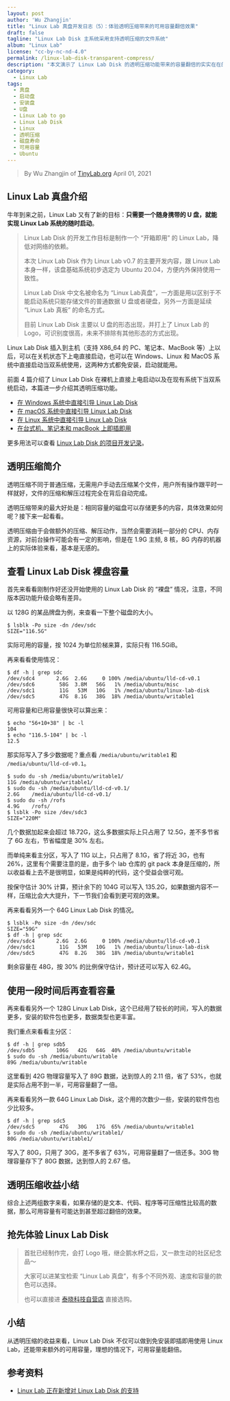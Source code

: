 ```yaml
---
layout: post
author: 'Wu Zhangjin'
title: "Linux Lab 真盘开发日志（5）：体验透明压缩带来的可用容量翻倍效果"
draft: false
tagline: "Linux Lab Disk 主系统采用支持透明压缩的文件系统"
album: "Linux Lab"
license: "cc-by-nc-nd-4.0"
permalink: /linux-lab-disk-transparent-compress/
description: "本文演示了 Linux Lab Disk 的透明压缩功能带来的容量翻倍的实实在在的好处"
category:
  - Linux Lab
tags:
  - 真盘
  - 启动盘
  - 安装盘
  - U盘
  - Linux Lab to go
  - Linux Lab Disk
  - Linux
  - 透明压缩
  - 磁盘寿命
  - 可用容量
  - Ubuntu
---
```


> By Wu Zhangjin of [TinyLab.org][1]
> April 01, 2021

## Linux Lab 真盘介绍

牛年到来之前，Linux Lab 又有了新的目标：**只需要一个随身携带的 U 盘，就能实现 Linux Lab 系统的随时启动**。

>
> Linux Lab Disk 的开发工作目标是制作一个 “开箱即用” 的 Linux Lab，降低对网络的依赖。
>
> 本次 Linux Lab Disk 作为 Linux Lab v0.7 的主要开发内容，跟 Linux Lab 本身一样，该盘基础系统初步选定为 Ubuntu 20.04，方便内外保持使用一致性。
>
>
> Linux Lab Disk 中文名被命名为 “Linux Lab真盘”，一方面是用以区别于不能启动系统只能存储文件的普通数据 U 盘或者硬盘，另外一方面是延续 “Linux Lab 真板” 的命名方式。
>
> 目前 Linux Lab Disk 主要以 U 盘的形态出现，并打上了 Linux Lab 的 Logo，可识别度很高，未来不排除有其他形态的方式出现。
>

Linux Lab Disk 插入到主机（支持 X86_64 的 PC、笔记本、MacBook 等）上以后，可以在关机状态下上电直接启动，也可以在 Windows、Linux 和 MacOS 系统中直接启动当双系统使用，这两种方式都免安装，启动就能用。

前面 4 篇介绍了 Linux Lab Disk 在裸机上直接上电启动以及在现有系统下当双系统启动，本篇进一步介绍其透明压缩功能。

* [在 Windows 系统中直接引导 Linux Lab Disk](https://tinylab.org/linux-lab-disk-windows-boot/)
* [在 macOS 系统中直接引导 Linux Lab Disk](https://tinylab.org/linux-lab-disk-macos-boot/)
* [在 Linux 系统中直接引导 Linux Lab Disk](https://tinylab.org/linux-lab-disk-linux-boot/)
* [在台式机、笔记本和 macBook 上即插即用](https://tinylab.org/linux-lab-disk-raw-boot/)

更多用法可以查看 [Linux Lab Disk 的项目开发记录](https://gitee.com/tinylab/linux-lab/issues/I31ZTK)。

## 透明压缩简介

透明压缩不同于普通压缩，无需用户手动去压缩某个文件，用户所有操作跟平时一样就好，文件的压缩和解压过程完全在背后自动完成。

透明压缩带来的最大好处是：相同容量的磁盘可以存储更多的内容，具体效果如何呢？接下来一起看看。

透明压缩由于会做额外的压缩、解压动作，当然会需要消耗一部分的 CPU、内存资源，对前台操作可能会有一定的影响，但是在 1.9G 主频, 8 核，8G 内存的机器上的实际体验来看，基本是无感的。

## 查看 Linux Lab Disk 裸盘容量

首先来看看刚制作好还没开始使用的 Linux Lab Disk 的 “裸盘” 情况，注意，不同版本因功能升级会略有差异。

以 128G 的某品牌盘为例，来查看一下整个磁盘的大小。

```
$ lsblk -Po size -dn /dev/sdc
SIZE="116.5G"
```

实际可用的容量，按 1024 为单位阶梯来算，实际只有 116.5GiB。

再来看看使用情况：

```
$ df -h | grep sdc
/dev/sdc4       2.6G  2.6G     0 100% /media/ubuntu/lld-cd-v0.1
/dev/sdc6        58G  3.8M   56G   1% /media/ubuntu/misc
/dev/sdc1        11G   53M   10G   1% /media/ubuntu/linux-lab-disk
/dev/sdc5        47G  8.1G   38G  18% /media/ubuntu/writable1
```

可用容量和已用容量很快可以算出来：

```
$ echo "56+10+38" | bc -l
104
$ echo "116.5-104" | bc -l
12.5
```

那实际写入了多少数据呢？重点看 `/media/ubuntu/writable1` 和 `/media/ubuntu/lld-cd-v0.1`。

```
$ sudo du -sh /media/ubuntu/writable1/
11G	/media/ubuntu/writable1/
$ sudo du -sh /media/ubuntu/lld-cd-v0.1/
2.6G	/media/ubuntu/lld-cd-v0.1/
$ sudo du -sh /rofs
4.9G	/rofs/
$ lsblk -Po size /dev/sdc3
SIZE="220M"
```

几个数据加起来会超过 18.72G，这么多数据实际上只占用了 12.5G，差不多节省了 6G 左右，节省幅度是 30% 左右。

而单纯来看主分区，写入了 11G 以上，只占用了 8.1G，省了将近 3G，也有 26%，这里有个需要注意的是，由于多个 lab 仓库的 git pack 本身是压缩的，所以收益看上去不是很明显，如果是纯粹的代码，这个受益会很可观。

按保守估计 30% 计算，预计余下的 104G 可以写入 135.2G，如果数据内容不一样，压缩比会大大提升，下一节我们会看到更可观的效果。

再来看看另外一个 64G Linux Lab Disk 的情况。

```
$ lsblk -Po size -dn /dev/sdc
SIZE="59G"
$ df -h | grep sdc
/dev/sdc4       2.6G  2.6G     0 100% /media/ubuntu/lld-cd-v0.1
/dev/sdc1        11G   53M   10G   1% /media/ubuntu/linux-lab-disk
/dev/sdc5        47G  8.2G   38G  18% /media/ubuntu/writable1
```

剩余容量在 48G，按 30% 的比例保守估计，预计还可以写入 62.4G。

## 使用一段时间后再查看容量

再来看看另外一个 128G Linux Lab Disk，这个已经用了较长的时间，写入的数据更多，安装的软件包也更多，数据类型也更丰富。

我们重点来看看主分区：

```
$ df -h | grep sdb5
/dev/sdb5       106G   42G   64G  40% /media/ubuntu/writable
$ sudo du -sh /media/ubuntu/writable
89G	/media/ubuntu/writable
```

这里看到 42G 物理容量写入了 89G 数据，达到惊人的 2.11 倍，省了 53%，也就是实际占用不到一半，可用容量翻了一倍。

再来看看另外一款 64G Linux Lab Disk，这个用的次数少一些，安装的软件包也少比较多。

```
$ df -h | grep sdc5
/dev/sdc5        47G   30G   17G  65% /media/ubuntu/writable1
$ sudo du -sh /media/ubuntu/writable1/
80G	/media/ubuntu/writable1/
```

写入了 80G，只用了 30G，差不多省了 63%，可用容量翻了一倍还多。30G 物理容量存下了 80G 数据，达到惊人的 2.67 倍。

## 透明压缩收益小结

综合上述两组数字来看，如果存储的是文本、代码、程序等可压缩性比较高的数据，那么可用容量有可能达到甚至超过翻倍的效果。

## 抢先体验 Linux Lab Disk

>
> 首批已经制作完，会打 Logo 哦，继企鹅水杯之后，又一款生动的社区纪念品～
>
>
> 大家可以进某宝检索 “Linux Lab 真盘”，有多个不同外观、速度和容量的款色可以选择。
>
> 也可以直接进 [泰晓科技自营店](https://shop155917374.taobao.com/) 直接选购。

## 小结

从透明压缩的收益来看，Linux Lab Disk 不仅可以做到免安装即插即用使用 Linux Lab，还能带来额外的可用容量，理想的情况下，可用容量能翻倍。

## 参考资料

* [Linux Lab 正在新增对 Linux Lab Disk 的支持](https://gitee.com/tinylab/linux-lab/issues/I31ZTK)

[1]: https://tinylab.org
